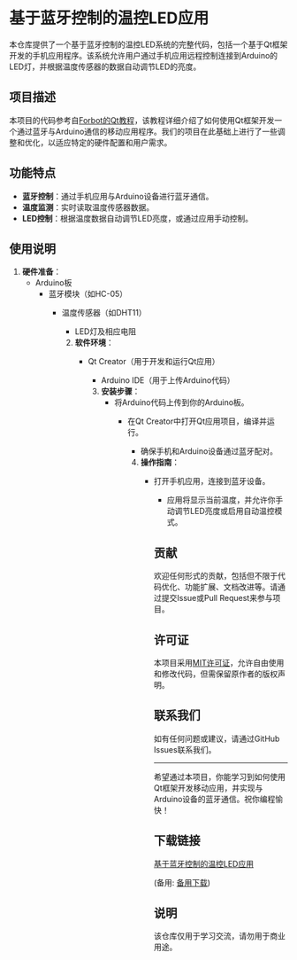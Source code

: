 # 基于蓝牙控制的温控LED应用

本仓库提供了一个基于蓝牙控制的温控LED系统的完整代码，包括一个基于Qt框架开发的手机应用程序。该系统允许用户通过手机应用远程控制连接到Arduino的LED灯，并根据温度传感器的数据自动调节LED的亮度。

## 项目描述

本项目的代码参考自[Forbot的Qt教程](https://forbot.pl/blog/kurs-qt-4-aplikacja-mobilna-lacznosc-bluetooth-z-arduino-id35603)，该教程详细介绍了如何使用Qt框架开发一个通过蓝牙与Arduino通信的移动应用程序。我们的项目在此基础上进行了一些调整和优化，以适应特定的硬件配置和用户需求。

## 功能特点

- **蓝牙控制**：通过手机应用与Arduino设备进行蓝牙通信。
- **温度监测**：实时读取温度传感器数据。
- **LED控制**：根据温度数据自动调节LED亮度，或通过应用手动控制。

## 使用说明

1. **硬件准备**：
   - Arduino板
      - 蓝牙模块（如HC-05）
         - 温度传感器（如DHT11）
            - LED灯及相应电阻

            2. **软件环境**：
               - Qt Creator（用于开发和运行Qt应用）
                  - Arduino IDE（用于上传Arduino代码）

                  3. **安装步骤**：
                     - 将Arduino代码上传到你的Arduino板。
                        - 在Qt Creator中打开Qt应用项目，编译并运行。
                           - 确保手机和Arduino设备通过蓝牙配对。

                           4. **操作指南**：
                              - 打开手机应用，连接到蓝牙设备。
                                 - 应用将显示当前温度，并允许你手动调节LED亮度或启用自动温控模式。

                                 ## 贡献

                                 欢迎任何形式的贡献，包括但不限于代码优化、功能扩展、文档改进等。请通过提交Issue或Pull Request来参与项目。

                                 ## 许可证

                                 本项目采用[MIT许可证](LICENSE)，允许自由使用和修改代码，但需保留原作者的版权声明。

                                 ## 联系我们

                                 如有任何问题或建议，请通过GitHub Issues联系我们。

                                 ---

                                 希望通过本项目，你能学习到如何使用Qt框架开发移动应用，并实现与Arduino设备的蓝牙通信。祝你编程愉快！

                                 ## 下载链接
                                 [基于蓝牙控制的温控LED应用](https://pan.quark.cn/s/98630187755a) 

                                 (备用: [备用下载](https://pan.baidu.com/s/1I7_1KqUtR3O0QRQwqB-W7g?pwd=1234))

                                 ## 说明

                                 该仓库仅用于学习交流，请勿用于商业用途。
